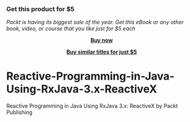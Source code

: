 
### Get this product for $5

<i>Packt is having its biggest sale of the year. Get this eBook or any other book, video, or course that you like just for $5 each</i>


<b><p align='center'>[Buy now](https://packt.link/9781800565685)</p></b>


<b><p align='center'>[Buy similar titles for just $5](https://subscription.packtpub.com/search)</p></b>


# Reactive-Programming-in-Java-Using-RxJava-3.x-ReactiveX
Reactive Programming in Java Using RxJava 3.x: ReactiveX by Packt Publishing
